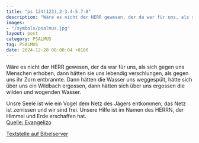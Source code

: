 ```yaml
---
title: "ps 124(123),2-3.4-5.7-8"
description: "Wäre es nicht der HERR gewesen, der da war für uns, als sich gegen uns Menschen erhoben, dann hätten sie uns lebendig verschlungen, als gegen uns ihr Zorn entbrannte.  Dann hätten die Wasser uns weggespült, hätte sich über uns ein Wildbach ergossen, dann hätten sich über uns ergo...."
images:
- "/symbols/psalmus.jpg"
layout: post
category: PSALMUS
tag: PSALMUS
date: 2024-12-28 08:00:04 +0100
---
```

Wäre es nicht der HERR gewesen, der da war für uns, als sich gegen uns Menschen erhoben,
dann hätten sie uns lebendig verschlungen, als gegen uns ihr Zorn entbrannte. 
Dann hätten die Wasser uns weggespült, hätte sich über uns ein Wildbach ergossen,
dann hätten sich über uns ergossen die wilden und wogenden Wasser.<!--more--> 

Unsre Seele ist wie ein Vogel dem Netz des Jägers entkommen; das Netz ist zerrissen und wir sind frei.
Unsere Hilfe ist im Namen des HERRN, der Himmel und Erde erschaffen hat.<br>
[Quelle: Evangelizo](https://evangeliumtagfuertag.org/DE/gospel)

[Textstelle auf Bibelserver](https://www.bibleserver.com/EU/ps124(123),2-3.4-5.7-8)
